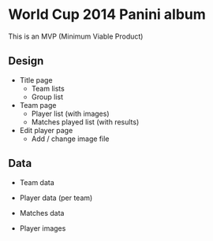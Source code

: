 # World Cup 2014 Panini album 

This is an MVP (Minimum Viable Product)

## Design
- Title page
    - Team lists
    - Group list
- Team page
    - Player list (with images)
    - Matches played list (with results)
- Edit player page
    - Add / change image file

## Data
- Team data
- Player data (per team)
- Matches data

- Player images